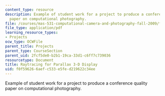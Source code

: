 ```yaml
---
content_type: resource
description: Example of student work for a project to produce a conference quality
  paper on computational photography.
file: /courses/mas-531-computational-camera-and-photography-fall-2009/f0f596266aefc533e5fed219622c34ee_MITMAS_531F09_proj4_paper.pdf
file_type: application/pdf
learning_resource_types:
- Projects
ocw_type: OCWFile
parent_title: Projects
parent_type: CourseSection
parent_uid: 2fcf5de0-b2b1-19ca-33d1-c6ff7c739036
resourcetype: Document
title: Raytracing for Parallax 3-D Display
uid: f0f59626-6aef-c533-e5fe-d219622c34ee
---
```

Example of student work for a project to produce a conference quality paper on computational photography.

